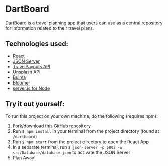 
# DartBoard
DartBoard is a travel planning app that users can use as a central repository for information related to their travel plans. 

## Technologies used:
- [React](https://reactjs.org/docs/getting-started.html)
- [JSON Server](https://github.com/typicode/json-server)
- [TravelPayouts API](https://www.travelpayouts.com/developers/api)
- [Unsplash API](https://unsplash.com/developers)
- [Bulma](https://bulma.io/)
- [Bloomer](https://bloomer.js.org/#/)
- [server.js for Node](https://serverjs.io/)

## Try it out yourself:
To run this project on your own machine, do the following (requires npm):
1. Fork/download this GitHub repository
1. Run `$ npm install` in your terminal from the project directory (found at `/dartboard`)
1. Run `$ npm start` from the project directory to open the React App
1. In a separate terminal, run `$ json-server -p 5002 -w src/Database/database.json` to activate the JSON Server
1. Plan Away!